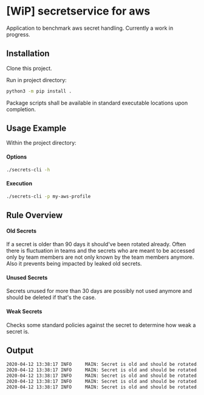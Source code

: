 \[WiP] secretservice for aws
============================
Application to benchmark aws secret handling. Currently a work in progress.

## Installation

Clone this project.

Run in project directory:

```bash
python3 -m pip install .
```

Package scripts shall be available in standard executable locations upon completion.

## Usage Example

Within the project directory:

#### Options
```bash
./secrets-cli -h
```

#### Execution

```bash
./secrets-cli -p my-aws-profile
```

## Rule Overview
#### Old Secrets
If a secret is older than 90 days it should've been rotated already. Often there is fluctuation in teams and the secrets who are meant to be accessed only by team members
are not only known by the team members anymore. Also it prevents being impacted by leaked old secrets.

#### Unused Secrets
Secrets unused for more than 30 days are possibly not used anymore and should be deleted if that's the case.

#### Weak Secrets
Checks some standard policies against the secret to determine how weak a secret is.

## Output

````bash
2020-04-12 13:38:17 INFO     MAIN: Secret is old and should be rotated. Age: 95 --- <Resource-ID>
2020-04-12 13:38:17 INFO     MAIN: Secret is old and should be rotated. Age: 95 --- <Resource-ID>
2020-04-12 13:38:17 INFO     MAIN: Secret is old and should be rotated. Age: 248 --- <Resource-ID>
2020-04-12 13:38:17 INFO     MAIN: Secret is old and should be rotated. Age: 248 --- <Resource-ID>
2020-04-12 13:38:17 INFO     MAIN: Secret is old and should be rotated. Age: 248 --- <Resource-ID>


